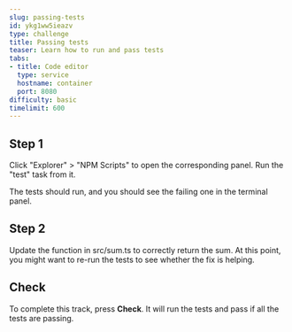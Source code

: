 ```yaml
---
slug: passing-tests
id: ykg1ww5ieazv
type: challenge
title: Passing tests
teaser: Learn how to run and pass tests
tabs:
- title: Code editor
  type: service
  hostname: container
  port: 8080
difficulty: basic
timelimit: 600
---
```


## Step 1

Click "Explorer" > "NPM Scripts" to open the corresponding panel.
Run the "test" task from it.

The tests should run, and you should see the failing one in the terminal panel.

## Step 2

Update the function in src/sum.ts to correctly return the sum.
At this point, you might want to re-run the tests to see whether the fix is helping.

## Check

To complete this track, press **Check**. It will run the tests and pass if all the tests are passing.
